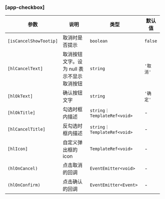 ### [app-checkbox]

| 参数                   | 说明                                       | 类型                        | 默认值   |
| ---------------------- | ------------------------------------------ | --------------------------- | -------- |
| `[isCancelShowTootip]` | 取消时是否提示                             | `boolean`                   | `false`  |
| `[hlCancelText]`       | 取消按钮文字。设为 null 表示不显示取消按钮 | `string`                    | `'取消'` |
| `[hlOkText]`           | 确认按钮文字                               | `string`                    | `'确定'` |
| `[hlOkTitle]`          | 勾选时框内描述                             | `string｜TemplateRef<void>` | -        |
| `[hlCancelTitle]`      | 反勾选时框内描述                           | `string｜TemplateRef<void>` | -        |
| `[hlIcon]`             | 自定义弹出框的 icon                        | `TemplateRef<void>`         | -        |
| `(hlOnCancel)`         | 点击取消的回调                             | `EventEmitter<void>`        | -        |
| `(hlOnConfirm)`        | 点击确认的回调                             | `EventEmitter<Event>`       | -        |

